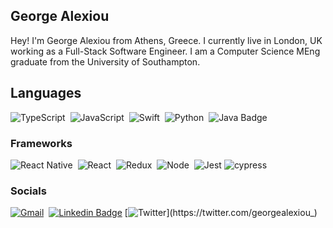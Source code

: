 ## George Alexiou
Hey! I'm George Alexiou from Athens, Greece. I currently live in London, UK working as a Full-Stack Software Engineer. I am a Computer Science MEng graduate from the University of Southampton.

## Languages

![TypeScript](https://img.shields.io/badge/TypeScript-007ACC?style=flat-square&logo=typescript&logoColor=white)
&nbsp;![JavaScript](https://img.shields.io/badge/javascript-%23323330.svg?style=for-the-badge&logo=javascript&logoColor=%23F7DF1E)
&nbsp;![Swift](https://img.shields.io/badge/swift-F54A2A?style=for-the-badge&logo=swift&logoColor=white)
&nbsp;![Python](https://img.shields.io/badge/python-3670A0?style=for-the-badge&logo=python&logoColor=ffdd54)
&nbsp;![Java Badge](https://img.shields.io/badge/Dart-0175C2?style=flat-square&logo=dart&logoColor=white)

### Frameworks

![React Native](https://img.shields.io/badge/react_native-%2320232a.svg?style=for-the-badge&logo=react&logoColor=%2361DAFB)
&nbsp;![React](https://img.shields.io/badge/react-%2320232a.svg?style=for-the-badge&logo=react&logoColor=%2361DAFB)
&nbsp;![Redux](https://img.shields.io/badge/Redux-593D88?style=flat-square&logo=redux&logoColor=white)
&nbsp;![Node](https://img.shields.io/badge/Node.js-339933?style=flat-squaree&logo=nodedotjs&logoColor=white)
&nbsp;![Jest](https://img.shields.io/badge/-jest-%23C21325?style=for-the-badge&logo=jest&logoColor=white)
![cypress](https://img.shields.io/badge/-cypress-%23E5E5E5?style=for-the-badge&logo=cypress&logoColor=058a5e)

### Socials

[![Gmail](https://img.shields.io/badge/Gmail-D14836?style=for-the-badge&logo=gmail&logoColor=white&link=mailto:george@alexiou.xyz)](mailto:george@alexiou.xyz)
&nbsp;[![Linkedin Badge](https://img.shields.io/badge/linkedin-%230077B5.svg?style=for-the-badge&logo=linkedin&logoColor=white&link=https://www.linkedin.com/in/george-alexiou-41ab44167/)](https://www.linkedin.com/in/george-alexiou-41ab44167/)
[![Twitter](https://img.shields.io/badge/Twitter-%231DA1F2.svg?style=for-the-badge&logo=Twitter&logoColor=white&link=https://twitter.com/georgealexiou_)](https://twitter.com/georgealexiou_)
